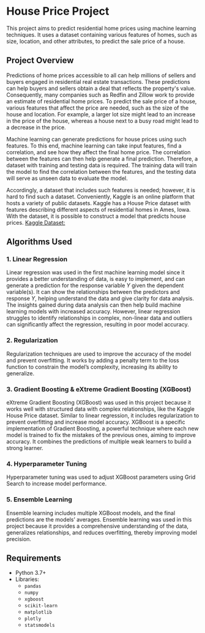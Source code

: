 # House Price Project

This project aims to predict residential home prices using machine learning techniques. It uses a dataset containing various features of homes, such as size, location, and other attributes, to predict the sale price of a house.

## Project Overview

Predictions of home prices accessible to all can help millions of sellers and buyers engaged in residential real estate transactions. These predictions can help buyers and sellers obtain a deal that reflects the property's value. Consequently, many companies such as Redfin and Zillow work to provide an estimate of residential home prices. To predict the sale price of a house, various features that affect the price are needed, such as the size of the house and location. For example, a larger lot size might lead to an increase in the price of the house, whereas a house next to a busy road might lead to a decrease in the price.

Machine learning can generate predictions for house prices using such features. To this end, machine learning can take input features, find a correlation, and see how they affect the final home price. The correlation between the features can then help generate a final prediction. Therefore, a dataset with training and testing data is required. The training data will train the model to find the correlation between the features, and the testing data will serve as unseen data to evaluate the model.

Accordingly, a dataset that includes such features is needed; however, it is hard to find such a dataset. Conveniently, Kaggle is an online platform that hosts a variety of public datasets. Kaggle has a House Price dataset with features describing different aspects of residential homes in Ames, Iowa. With the dataset, it is possible to construct a model that predicts house prices.
[Kaggle Dataset:](https://www.kaggle.com/competitions/house-prices-advanced-regression-techniques)

## Algorithms Used

### 1. Linear Regression
Linear regression was used in the first machine learning model since it provides a better understanding of data, is easy to implement, and can generate a prediction for the response variable $Y$ given the dependent variable(s). It can show the relationships between the predictors and response $Y$, helping understand the data and give clarity for data analysis. The insights gained during data analysis can then help build machine learning models with increased accuracy. However, linear regression struggles to identify relationships in complex, non-linear data and outliers can significantly affect the regression, resulting in poor model accuracy.

### 2. Regularization
Regularization techniques are used to improve the accuracy of the model and prevent overfitting. It works by adding a penalty term to the loss function to constrain the model’s complexity, increasing its ability to generalize.

### 3. Gradient Boosting & eXtreme Gradient Boosting (XGBoost)
eXtreme Gradient Boosting (XGBoost) was used in this project because it works well with structured data with complex relationships, like the Kaggle House Price dataset. Similar to linear regression, it includes regularization to prevent overfitting and increase model accuracy. XGBoost is a specific implementation of Gradient Boosting, a powerful technique where each new model is trained to fix the mistakes of the previous ones, aiming to improve accuracy. It combines the predictions of multiple weak learners to build a strong learner.

### 4. Hyperparameter Tuning
Hyperparameter tuning was used to adjust XGBoost parameters using Grid Search to increase model performance.

### 5. Ensemble Learning
Ensemble learning includes multiple XGBoost models, and the final predictions are the models’ averages. Ensemble learning was used in this project because it provides a comprehensive understanding of the data, generalizes relationships, and reduces overfitting, thereby improving model precision.

## Requirements

- Python 3.7+
- Libraries:
  - `pandas`
  - `numpy`
  - `xgboost`
  - `scikit-learn`
  - `matplotlib`
  - `plotly`
  - `statsmodels`
